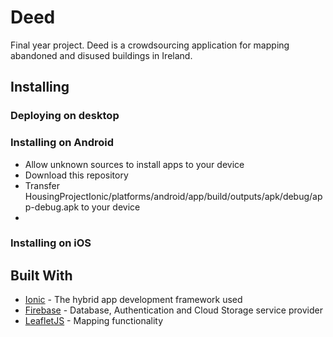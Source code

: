 # Deed
Final year project. Deed is a crowdsourcing application for mapping abandoned and disused buildings in Ireland. 

##  Installing

### Deploying on desktop

### Installing on Android
* Allow unknown sources to install apps to your device
* Download this repository
* Transfer HousingProjectIonic/platforms/android/app/build/outputs/apk/debug/app-debug.apk to your device
* 

### Installing on iOS


## Built With

* [Ionic](https://ionicframework.com/) - The hybrid app development framework used
* [Firebase](https://firebase.google.com/) - Database, Authentication and Cloud Storage service provider
* [LeafletJS](http://leafletjs.com/) - Mapping functionality


